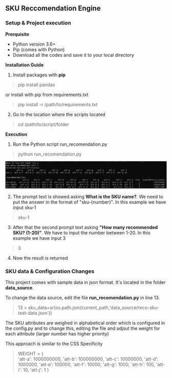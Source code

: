 ## SKU Reccomendation Engine


### Setup & Project execution
**Prerquisite**
- Python version 3.6+ 
- Pip (comes with Python)
- Download all the codes and save it to your local directory

**Installation Guide**
1. Install packages with **pip**
> pip install pandas

or install with pip from requirements.txt
> pip install -r /path/to/requirements.txt

2. Go to the location where the scripts located
> cd /path/to/script/folder

**Execution**

1. Run the Python script run_recomendation.py

>  python run_recomendation.py

![alt text](https://github.com/pongthep10/sku_reco/blob/master/img/1.png)

2. The prompt text is showed asking **What is the SKU name?**. We need to put the answer in the format of "sku-{number}". In this example we have input sku-1

> sku-1

3. After that the second prompt text asking **"How many recommended SKU? (1-20)"**. We have to input the number between 1-20. In this example we have input 3

> 3

4. Now the result is returned


### SKU data & Configuration Changes
This project comes with sample data in json format. It's located in the folder **data_source**. 

To change the data source, edit the file **run_recomendation.py** in line 13.

> 13 > sku_data=sr(os.path.join(current_path,'data_source/reco-sku-test-data.json'))

The SKU attributes are weighed in alphabetical order which is configured in the config.py and to change this, editing the file and adjsut the weight for each attribute (larger number has higher priority)

This approach is similar to the CSS Specificity

>  WEIGHT = {  
>           'att-a': 1000000000,
>            'att-b': 100000000,
>            'att-c': 10000000,
>            'att-d': 1000000,
>            'att-e': 100000,
>            'att-f': 10000,
>            'att-g': 1000,
>            'att-h': 100,
>            'att-i': 10,
>            'att-j': 1 }


